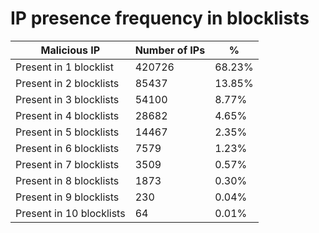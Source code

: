 # IP presence frequency in blocklists
| Malicious IP | Number of IPs | % |
|----|----|----|
| Present in 1 blocklist | 420726 | 68.23% |
| Present in 2 blocklists | 85437 | 13.85% |
| Present in 3 blocklists | 54100 | 8.77% |
| Present in 4 blocklists | 28682 | 4.65% |
| Present in 5 blocklists | 14467 | 2.35% |
| Present in 6 blocklists | 7579 | 1.23% |
| Present in 7 blocklists | 3509 | 0.57% |
| Present in 8 blocklists | 1873 | 0.30% |
| Present in 9 blocklists | 230 | 0.04% |
| Present in 10 blocklists | 64 | 0.01% |
